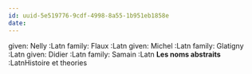 ```yaml
---
id: uuid-5e519776-9cdf-4998-8a55-1b951eb1858e
date: 
---
```


given: Nelly :Latn
family: Flaux :Latn
given: Michel  :Latn
family: Glatigny :Latn
given: Didier  :Latn
family: Samain :Latn
**Les noms abstraits** :LatnHistoire et theories